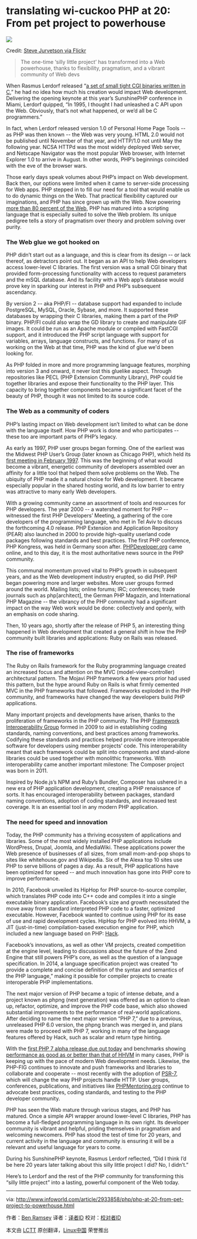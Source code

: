 translating wi-cuckoo
PHP at 20: From pet project to powerhouse
================================================================================
![](http://images.techhive.com/images/article/2015/06/13049862325_8c97a11878_z-100590275-primary.idge.jpg)

Credit: [Steve Jurvetson via Flickr][1]

> The one-time ‘silly little project’ has transformed into a Web powerhouse, thanks to flexibility, pragmatism, and a vibrant community of Web devs

When Rasmus Lerdorf released “[a set of small tight CGI binaries written in C][2],” he had no idea how much his creation would impact Web development. Delivering the opening keynote at this year’s SunshinePHP conference in Miami, Lerdorf quipped, “In 1995, I thought I had unleashed a C API upon the Web. Obviously, that’s not what happened, or we’d all be C programmers.”

In fact, when Lerdorf released version 1.0 of Personal Home Page Tools -- as PHP was then known -- the Web was very young. HTML 2.0 would not be published until November of that year, and HTTP/1.0 not until May the following year. NCSA HTTPd was the most widely deployed Web server, and Netscape Navigator was the most popular Web browser, with Internet Explorer 1.0 to arrive in August. In other words, PHP’s beginnings coincided with the eve of the browser wars.

Those early days speak volumes about PHP’s impact on Web development. Back then, our options were limited when it came to server-side processing for Web apps. PHP stepped in to fill our need for a tool that would enable us to do dynamic things on the Web. That practical flexibility captured our imaginations, and PHP has since grown up with the Web. Now powering [more than 80 percent of the Web][3], PHP has matured into a scripting language that is especially suited to solve the Web problem. Its unique pedigree tells a story of pragmatism over theory and problem solving over purity.

### The Web glue we got hooked on ###

PHP didn’t start out as a language, and this is clear from its design -- or lack thereof, as detractors point out. It began as an API to help Web developers access lower-level C libraries. The first version was a small CGI binary that provided form-processing functionality with access to request parameters and the mSQL database. And its facility with a Web app’s database would prove key in sparking our interest in PHP and PHP’s subsequent ascendancy.

By version 2 -- aka PHP/FI -- database support had expanded to include PostgreSQL, MySQL, Oracle, Sybase, and more. It supported these databases by wrapping their C libraries, making them a part of the PHP binary. PHP/FI could also wrap the GD library to create and manipulate GIF images. It could be run as an Apache module or compiled with FastCGI support, and it introduced the PHP script language with support for variables, arrays, language constructs, and functions. For many of us working on the Web at that time, PHP was the kind of glue we'd been looking for.

As PHP folded in more and more programming language features, morphing into version 3 and onward, it never lost this gluelike aspect. Through repositories like PECL (PHP Extension Community Library), PHP could tie together libraries and expose their functionality to the PHP layer. This capacity to bring together components became a significant facet of the beauty of PHP, though it was not limited to its source code.

### The Web as a community of coders ###

PHP’s lasting impact on Web development isn’t limited to what can be done with the language itself. How PHP work is done and who participates -- these too are important parts of PHP’s legacy.

As early as 1997, PHP user groups began forming. One of the earliest was the Midwest PHP User’s Group (later known as Chicago PHP), which held its [first meeting in February 1997][4]. This was the beginning of what would become a vibrant, energetic community of developers assembled over an affinity for a little tool that helped them solve problems on the Web. The ubiquity of PHP made it a natural choice for Web development. It became especially popular in the shared hosting world, and its low barrier to entry was attractive to many early Web developers.

With a growing community came an assortment of tools and resources for PHP developers. The year 2000 -- a watershed moment for PHP -- witnessed the first PHP Developers’ Meeting, a gathering of the core developers of the programming language, who met in Tel Aviv to discuss the forthcoming 4.0 release. PHP Extension and Application Repository (PEAR) also launched in 2000 to provide high-quality userland code packages following standards and best practices. The first PHP conference, PHP Kongress, was held in Germany soon after. [PHPDeveloper.org][5] came online, and to this day, it is the most authoritative news source in the PHP community.

This communal momentum proved vital to PHP’s growth in subsequent years, and as the Web development industry erupted, so did PHP. PHP began powering more and larger websites. More user groups formed around the world. Mailing lists; online forums; IRC; conferences; trade journals such as php[architect], the German PHP Magazin, and International PHP Magazine -- the vibrancy of the PHP community had a significant impact on the way Web work would be done: collectively and openly, with an emphasis on code sharing.

Then, 10 years ago, shortly after the release of PHP 5, an interesting thing happened in Web development that created a general shift in how the PHP community built libraries and applications: Ruby on Rails was released.

### The rise of frameworks ###

The Ruby on Rails framework for the Ruby programming language created an increased focus and attention on the MVC (model-view-controller) architectural pattern. The Mojavi PHP framework a few years prior had used this pattern, but the hype around Ruby on Rails is what firmly cemented MVC in the PHP frameworks that followed. Frameworks exploded in the PHP community, and frameworks have changed the way developers build PHP applications.

Many important projects and developments have arisen, thanks to the proliferation of frameworks in the PHP community. The PHP [Framework Interoperability Group][6] formed in 2009 to aid in establishing coding standards, naming conventions, and best practices among frameworks. Codifying these standards and practices helped provide more interoperable software for developers using member projects’ code. This interoperability meant that each framework could be split into components and stand-alone libraries could be used together with monolithic frameworks. With interoperability came another important milestone: The Composer project was born in 2011.

Inspired by Node.js’s NPM and Ruby’s Bundler, Composer has ushered in a new era of PHP application development, creating a PHP renaissance of sorts. It has encouraged interoperability between packages, standard naming conventions, adoption of coding standards, and increased test coverage. It is an essential tool in any modern PHP application.

### The need for speed and innovation ###

Today, the PHP community has a thriving ecosystem of applications and libraries. Some of the most widely installed PHP applications include WordPress, Drupal, Joomla, and MediaWiki. These applications power the Web presence of businesses of all sizes, from small mom-and-pop shops to sites like whitehouse.gov and Wikipedia. Six of the Alexa top 10 sites use PHP to serve billions of pages a day. As a result, PHP applications have been optimized for speed -- and much innovation has gone into PHP core to improve performance.

In 2010, Facebook unveiled its HipHop for PHP source-to-source compiler, which translates PHP code into C++ code and compiles it into a single executable binary application. Facebook’s size and growth necessitated the move away from standard interpreted PHP code to a faster, optimized executable. However, Facebook wanted to continue using PHP for its ease of use and rapid development cycles. HipHop for PHP evolved into HHVM, a JIT (just-in-time) compilation-based execution engine for PHP, which included a new language based on PHP: [Hack][7].

Facebook’s innovations, as well as other VM projects, created competition at the engine level, leading to discussions about the future of the Zend Engine that still powers PHP’s core, as well as the question of a language specification. In 2014, a language specification project was created “to provide a complete and concise definition of the syntax and semantics of the PHP language,” making it possible for compiler projects to create interoperable PHP implementations.

The next major version of PHP became a topic of intense debate, and a project known as phpng (next generation) was offered as an option to clean up, refactor, optimize, and improve the PHP code base, which also showed substantial improvements to the performance of real-world applications. After deciding to name the next major version “PHP 7,” due to a previous, unreleased PHP 6.0 version, the phpng branch was merged in, and plans were made to proceed with PHP 7, working in many of the language features offered by Hack, such as scalar and return type hinting.

With the [first PHP 7 alpha release due out today][8] and benchmarks showing [performance as good as or better than that of HHVM][9] in many cases, PHP is keeping up with the pace of modern Web development needs. Likewise, the PHP-FIG continues to innovate and push frameworks and libraries to collaborate and cooperate -- most recently with the adoption of [PSR-7][10], which will change the way PHP projects handle HTTP. User groups, conferences, publications, and initiatives like [PHPMentoring.org][11] continue to advocate best practices, coding standards, and testing to the PHP developer community.

PHP has seen the Web mature through various stages, and PHP has matured. Once a simple API wrapper around lower-level C libraries, PHP has become a full-fledged programming language in its own right. Its developer community is vibrant and helpful, priding themselves in pragmatism and welcoming newcomers. PHP has stood the test of time for 20 years, and current activity in the language and community is ensuring it will be a relevant and useful language for years to come.

During his SunshinePHP keynote, Rasmus Lerdorf reflected, “Did I think I’d be here 20 years later talking about this silly little project I did? No, I didn’t.”

Here’s to Lerdorf and the rest of the PHP community for transforming this “silly little project” into a lasting, powerful component of the Web today.

--------------------------------------------------------------------------------

via: http://www.infoworld.com/article/2933858/php/php-at-20-from-pet-project-to-powerhouse.html

作者：[Ben Ramsey][a]
译者：[译者ID](https://github.com/译者ID)
校对：[校对者ID](https://github.com/校对者ID)

本文由 [LCTT](https://github.com/LCTT/TranslateProject) 原创翻译，[Linux中国](https://linux.cn/) 荣誉推出

[a]:http://www.infoworld.com/author/Ben-Ramsey/
[1]:https://www.flickr.com/photos/jurvetson/13049862325
[2]:https://groups.google.com/d/msg/comp.infosystems.www.authoring.cgi/PyJ25gZ6z7A/M9FkTUVDfcwJ
[3]:http://w3techs.com/technologies/overview/programming_language/all
[4]:http://web.archive.org/web/20061215165756/http://chiphpug.php.net/mpug.htm
[5]:http://www.phpdeveloper.org/
[6]:http://www.php-fig.org/
[7]:http://www.infoworld.com/article/2610885/facebook-q-a--hack-brings-static-typing-to-php-world.html
[8]:https://wiki.php.net/todo/php70#timetable
[9]:http://talks.php.net/velocity15
[10]:http://www.php-fig.org/psr/psr-7/
[11]:http://phpmentoring.org/
